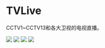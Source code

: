 # TVLive
CCTV1~CCTV13和各大卫视的电视直播。

![](http://77g64t.com1.z0.glb.clouddn.com/image/tvlive/screen_1.jpg)
![](http://77g64t.com1.z0.glb.clouddn.com/image/tvlive/screen_2.jpg)
![](http://77g64t.com1.z0.glb.clouddn.com/image/tvlive/screen_3.jpg)
![](http://77g64t.com1.z0.glb.clouddn.com/image/tvlive/screen_4.jpg)
